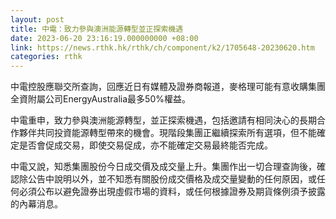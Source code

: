 ```yaml
---
layout: post
title: 中電：致力參與澳洲能源轉型並正探索機遇
date: 2023-06-20 23:16:19.000000000 +08:00
link: https://news.rthk.hk/rthk/ch/component/k2/1705648-20230620.htm
categories: rthk
---
```


中電控股應聯交所查詢，回應近日有媒體及證券商報道，麥格理可能有意收購集團全資附屬公司EnergyAustralia最多50%權益。

中電重申，致力參與澳洲能源轉型，並正探索機遇，包括邀請有相同決心的長期合作夥伴共同投資能源轉型帶來的機會。現階段集團正繼續探索所有選項，但不能確定是否會促成交易，即使交易促成，亦不能確定交易最終能否完成。

中電又說，知悉集團股份今日成交價及成交量上升。集團作出一切合理查詢後，確認除公告中說明以外，並不知悉有關股份成交價格及成交量變動的任何原因，或任何必須公布以避免證券出現虛假市場的資料，或任何根據證券及期貨條例須予披露的內幕消息。
